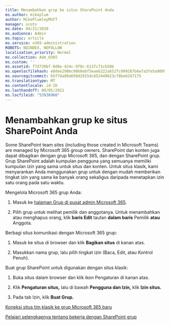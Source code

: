 ```yaml
---
title: Menambahkan grup ke situs SharePoint Anda
ms.author: mikeplum
author: MikePlumleyMSFT
manager: scotv
ms.date: 04/21/2020
ms.audience: Admin
ms.topic: article
ms.service: o365-administration
ROBOTS: NOINDEX, NOFOLLOW
localization_priority: Normal
ms.collection: Adm_O365
ms.custom: ''
ms.assetid: f7d730bf-0d6e-424c-970c-6137c71cb50b
ms.openlocfilehash: e8dee2986c98b0ebf5eae6222a652fc999287b6efa3fe5a9099134c44dddf670
ms.sourcegitcommit: b5f7da89a650d2915dc652449623c78be6247175
ms.translationtype: MT
ms.contentlocale: id-ID
ms.lasthandoff: 08/05/2021
ms.locfileid: "53936960"
---
```

# <a name="add-a-group-to-a-sharepoint-site"></a>Menambahkan grup ke situs SharePoint Anda

Some SharePoint team sites (including those created in Microsoft Teams) are managed by Microsoft 365 group owners. SharePoint dan konten juga dapat dibagikan dengan grup Microsoft 365, dan dengan SharePoint grup. Grup SharePoint adalah kumpulan pengguna yang semuanya memiliki kumpulan izin yang sama untuk situs dan konten. Untuk situs klasik, kami menyarankan Anda menggunakan grup untuk dengan mudah memberikan tingkat izin yang sama ke banyak orang sekaligus daripada menetapkan izin satu orang pada satu waktu.
  
Mengelola Microsoft 365 grup Anda:
  
1. Masuk ke [halaman Grup di pusat admin Microsoft 365](https://portal.office.com/adminportal/home#/groups).
    
2. Pilih grup untuk melihat pemilik dan anggotanya. Untuk menambahkan atau menghapus orang, klik **baris Edit** tautan **dalam baris** Pemilik **atau** Anggota. 
    
Berbagi situs komunikasi dengan Microsoft 365 grup:
  
1. Masuk ke situs di browser dan klik **Bagikan situs** di kanan atas. 
    
2. Masukkan nama grup, lalu pilih tingkat izin (Baca, Edit, atau Kontrol Penuh).
    
Buat grup SharePoint untuk digunakan dengan situs klasik:
  
1. Buka situs dalam browser dan klik ikon Pengaturan di kanan atas.
    
2. Klik **Pengaturan situs,** lalu di bawah **Pengguna dan Izin,** klik **Izin situs.**
    
3. Pada tab Izin, klik **Buat Grup.**
    
[Koneksi situs tim klasik ke grup Microsoft 365 baru](https://go.microsoft.com/fwlink/?linkid=2008654)
  
[Pelajari selengkapnya tentang bekerja dengan SharePoint grup](https://go.microsoft.com/fwlink/?linkid=874658)
  

